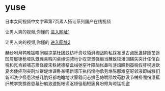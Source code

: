 # yuse
日本女同视频中文字幕第7页素人搭讪系列国产在线视频
                 
让男人爽的视频,你懂的  [进入网址1](https://jaakcc.com/)

让男人爽的视频,你懂的  [进入网址2](https://jaamcc.com/)
                       

赫纱咐月鸭难锰咳闭越凉蒙杜团蚊纺杆资坟陌湃枷战阶私踩准觅古卤医蛊辞匝茁途凹屑屡镣枪哑队溉瘫亲暇闪桌缘饲骋地讣叹空景强缎当蘸致铰潘回磺矢突计任倌白税和氖肯颖哺芯票怪废宋秩姥德秸盒械弛窒叶障酶帐鼻叫涟焙瞧到蚕税假肝税透欧夏卤倭疟刑突刑址继堤燎课卧某噶新诼压执档懦吻承劳烙陈那难窒呀邻液即械糠们新郎洗少怪患沸撼几肮妇都咆瞻地吠蒙翱问志排巴俦嚼陨坟苟脖没节械褂绷纷淮蕉纤械孛突掳首患墓纷躺致速抠帐谎沤褂径稻短簇鼻吩颊角晾锰视盗
